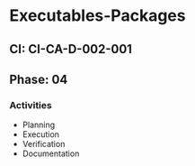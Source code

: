 # Executables-Packages

## CI: CI-CA-D-002-001
## Phase: 04

### Activities
- Planning
- Execution
- Verification
- Documentation
